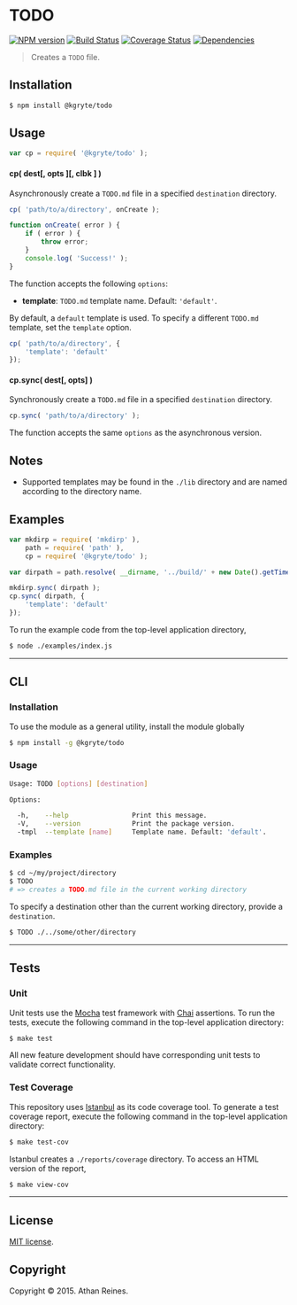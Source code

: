 TODO
===
[![NPM version][npm-image]][npm-url] [![Build Status][travis-image]][travis-url] [![Coverage Status][coveralls-image]][coveralls-url] [![Dependencies][dependencies-image]][dependencies-url]

> Creates a `TODO` file.


## Installation

``` bash
$ npm install @kgryte/todo
```


## Usage

``` javascript
var cp = require( '@kgryte/todo' );
```

#### cp( dest[, opts ][, clbk ] )

Asynchronously create a `TODO.md` file in a specified `destination` directory.

``` javascript
cp( 'path/to/a/directory', onCreate );

function onCreate( error ) {
	if ( error ) {
		throw error;
	}
	console.log( 'Success!' );
}
```

The function accepts the following `options`:
*	__template__: `TODO.md` template name. Default: `'default'`.

By default, a `default` template is used. To specify a different `TODO.md` template, set the `template` option.

``` javascript
cp( 'path/to/a/directory', {
	'template': 'default'
});
```



#### cp.sync( dest[, opts] )

Synchronously create a `TODO.md` file in a specified `destination` directory.

``` javascript
cp.sync( 'path/to/a/directory' );
```

The function accepts the same `options` as the asynchronous version.


## Notes

* 	Supported templates may be found in the `./lib` directory and are named according to the directory name.


## Examples

``` javascript
var mkdirp = require( 'mkdirp' ),
	path = require( 'path' ),
	cp = require( '@kgryte/todo' );

var dirpath = path.resolve( __dirname, '../build/' + new Date().getTime() );

mkdirp.sync( dirpath );
cp.sync( dirpath, {
	'template': 'default'
});
```

To run the example code from the top-level application directory,

``` bash
$ node ./examples/index.js
```

---
## CLI


### Installation

To use the module as a general utility, install the module globally

``` bash
$ npm install -g @kgryte/todo
```


### Usage

``` bash
Usage: TODO [options] [destination]

Options:

  -h,    --help                Print this message.
  -V,    --version             Print the package version.
  -tmpl  --template [name]     Template name. Default: 'default'.
```


### Examples

``` bash
$ cd ~/my/project/directory
$ TODO
# => creates a TODO.md file in the current working directory
```

To specify a destination other than the current working directory, provide a `destination`.

``` bash
$ TODO ./../some/other/directory
```



---
## Tests

### Unit

Unit tests use the [Mocha](http://mochajs.org/) test framework with [Chai](http://chaijs.com) assertions. To run the tests, execute the following command in the top-level application directory:

``` bash
$ make test
```

All new feature development should have corresponding unit tests to validate correct functionality.


### Test Coverage

This repository uses [Istanbul](https://github.com/gotwarlost/istanbul) as its code coverage tool. To generate a test coverage report, execute the following command in the top-level application directory:

``` bash
$ make test-cov
```

Istanbul creates a `./reports/coverage` directory. To access an HTML version of the report,

``` bash
$ make view-cov
```


---
## License

[MIT license](http://opensource.org/licenses/MIT).


## Copyright

Copyright &copy; 2015. Athan Reines.


[npm-image]: http://img.shields.io/npm/v/@kgryte/todo.svg
[npm-url]: https://npmjs.org/package/@kgryte/todo

[travis-image]: http://img.shields.io/travis/kgryte/todo/master.svg
[travis-url]: https://travis-ci.org/kgryte/todo

[coveralls-image]: https://img.shields.io/coveralls/kgryte/todo/master.svg
[coveralls-url]: https://coveralls.io/r/kgryte/todo?branch=master

[dependencies-image]: http://img.shields.io/david/kgryte/todo.svg
[dependencies-url]: https://david-dm.org/kgryte/todo

[dev-dependencies-image]: http://img.shields.io/david/dev/kgryte/todo.svg
[dev-dependencies-url]: https://david-dm.org/dev/kgryte/todo

[github-issues-image]: http://img.shields.io/github/issues/kgryte/todo.svg
[github-issues-url]: https://github.com/kgryte/todo/issues
